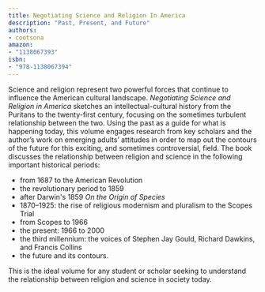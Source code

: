 ```yaml
---
title: Negotiating Science and Religion In America
description: "Past, Present, and Future"
authors:
- cootsona
amazon:
- "1138067393"
isbn:
- "978-1138067394"
---
```

Science and religion represent two powerful forces that continue to influence the American cultural landscape. _Negotiating Science and Religion in America_ sketches an intellectual-cultural history from the Puritans to the twenty-first century, focusing on the sometimes turbulent relationship between the two. Using the past as a guide for what is happening today, this volume engages research from key scholars and the author’s work on emerging adults’ attitudes in order to map out the contours of the future for this exciting, and sometimes controversial, field. The book discusses the relationship between religion and science in the following important historical periods:
- from 1687 to the American Revolution
- the revolutionary period to 1859
- after Darwin's 1859 _On the Origin of Species_
- 1870–1925: the rise of religious modernism and pluralism to the Scopes Trial
- from Scopes to 1966
- the present: 1966 to 2000
- the third millennium: the voices of Stephen Jay Gould, Richard Dawkins, and Francis Collins
- the future and its contours.

This is the ideal volume for any student or scholar seeking to understand the relationship between religion and science in society today.
